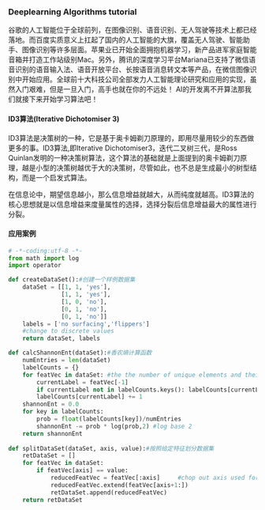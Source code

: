 ### Deeplearning Algorithms tutorial
谷歌的人工智能位于全球前列，在图像识别、语音识别、无人驾驶等技术上都已经落地。而百度实质意义上扛起了国内的人工智能的大旗，覆盖无人驾驶、智能助手、图像识别等许多层面。苹果业已开始全面拥抱机器学习，新产品进军家庭智能音箱并打造工作站级别Mac。另外，腾讯的深度学习平台Mariana已支持了微信语音识别的语音输入法、语音开放平台、长按语音消息转文本等产品，在微信图像识别中开始应用。全球前十大科技公司全部发力人工智能理论研究和应用的实现，虽然入门艰难，但是一旦入门，高手也就在你的不远处！
AI的开发离不开算法那我们就接下来开始学习算法吧！


#### ID3算法(Iterative Dichotomiser 3)

ID3算法是决策树的一种，它是基于奥卡姆剃刀原理的，即用尽量用较少的东西做更多的事。ID3算法,即Iterative Dichotomiser3，迭代二叉树三代，是Ross Quinlan发明的一种决策树算法，这个算法的基础就是上面提到的奥卡姆剃刀原理，越是小型的决策树越优于大的决策树，尽管如此，也不总是生成最小的树型结构，而是一个启发式算法。


在信息论中，期望信息越小，那么信息增益就越大，从而纯度就越高。ID3算法的核心思想就是以信息增益来度量属性的选择，选择分裂后信息增益最大的属性进行分裂。
  
#### 应用案例

```python
# -*-coding:utf-8 -*-
from math import log
import operator

def createDataSet():#创建一个样例数据集
    dataSet = [[1, 1, 'yes'],
               [1, 1, 'yes'],
               [1, 0, 'no'],
               [0, 1, 'no'],
               [0, 1, 'no']]
    labels = ['no surfacing','flippers']
    #change to discrete values
    return dataSet, labels

def calcShannonEnt(dataSet):#香农熵计算函数
    numEntries = len(dataSet)
    labelCounts = {}
    for featVec in dataSet: #the the number of unique elements and their occurance
        currentLabel = featVec[-1]
        if currentLabel not in labelCounts.keys(): labelCounts[currentLabel] = 0
        labelCounts[currentLabel] += 1
    shannonEnt = 0.0
    for key in labelCounts:
        prob = float(labelCounts[key])/numEntries
        shannonEnt -= prob * log(prob,2) #log base 2
    return shannonEnt
    
def splitDataSet(dataSet, axis, value):#按照给定特征划分数据集
    retDataSet = []
    for featVec in dataSet:
        if featVec[axis] == value:
            reducedFeatVec = featVec[:axis]     #chop out axis used for splitting
            reducedFeatVec.extend(featVec[axis+1:])
            retDataSet.append(reducedFeatVec)
    return retDataSet

```
